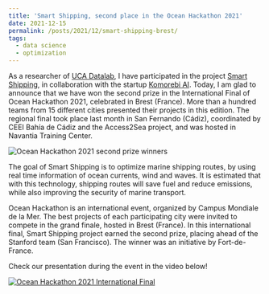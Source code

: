 ```yaml
---
title: 'Smart Shipping, second place in the Ocean Hackathon 2021'
date: 2021-12-15
permalink: /posts/2021/12/smart-shipping-brest/
tags:
  - data science
  - optimization
---
```


As a researcher of [UCA Datalab](https://datalab.uca.es), I have participated in the project [Smart Shipping](https://smartshipping.es/), in collaboration with the startup [Komorebi AI](https://komorebi.ai/). Today, I am glad to announce that we have won the second prize in the International Final of Ocean Hackathon 2021, celebrated in Brest (France). More than a hundred teams from 15 different cities presented their projects in this edition. The regional final took place last month in San Fernando (Cádiz), coordinated by CEEI Bahía de Cádiz and the Access2Sea project, and was hosted in Navantia Training Center.

![Ocean Hackathon 2021 second prize winners](https://daniprec.github.io/images/ocean-hackathon-winners.jpg)

The goal of Smart Shipping is to optimize marine shipping routes, by using real time information of ocean currents, wind and waves. It is estimated that with this technology, shipping routes will save fuel and reduce emissions, while also improving the security of marine transport.

Ocean Hackathon is an international event, organized by Campus Mondiale de la Mer. The best projects of each participating city were invited to compete in the grand finale, hosted in Brest (France). In this international final, Smart Shipping project earned the second prize, placing ahead of the Stanford team (San Francisco). The winner was an initiative by Fort-de-France.

Check our presentation during the event in the video below!

[![Ocean Hackathon 2021 International Final](https://img.youtube.com/vi/nzPbj88IV0c/0.jpg)](https://www.youtube.com/watch?v=nzPbj88IV0c?t=5300)

